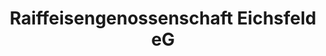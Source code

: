 ---
title: "Raiffeisengenossenschaft Eichsfeld eG"
url: /leinefelde-worbis/raiffeisengenossenschaft-eichsfeld-eg-hausener-weg/
shop: Baumarkt
---